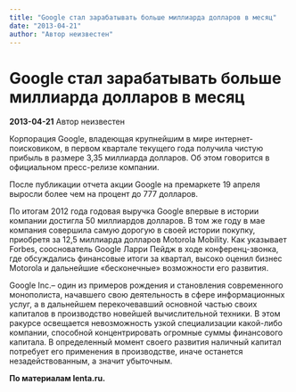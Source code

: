 ```yaml
---
title: "Google стал зарабатывать больше миллиарда долларов в месяц"
date: "2013-04-21"
author: "Автор неизвестен"
---
```


# Google стал зарабатывать больше миллиарда долларов в месяц

**2013-04-21** Автор неизвестен

Корпорация Google, владеющая крупнейшим в мире интернет-поисковиком, в первом квартале текущего года получила чистую прибыль в размере 3,35 миллиарда долларов. Об этом говорится в официальном пресс-релизе компании.

После публикации отчета акции Google на премаркете 19 апреля выросли более чем на процент до 777 долларов.

По итогам 2012 года годовая выручка Google впервые в истории компании достигла 50 миллиардов долларов. В том же году в мае компания совершила самую дорогую в своей истории покупку, приобретя за 12,5 миллиарда долларов Motorola Mobility. Как указывает Forbes, сооснователь Google Ларри Пейдж в ходе конференц-звонка, где обсуждались финансовые итоги за квартал, высоко оценил бизнес Motorola и дальнейшие «бесконечные» возможности его развития.

Google Inc.– один из примеров рождения и становления современного монополиста, начавшего свою деятельность в сфере информационных услуг, а в дальнейшем перекочевавший основной частью своих капиталов в производство новейшей вычислительной техники. В этом ракурсе освещается невозможность узкой специализации какой-либо компании, способной концентрировать огромные суммы финансового капитала. В определенный момент своего развития наличный капитал потребует его применения в производстве, иначе останется незадействованным, а значит убыточным.

**По материалам lenta.ru.**